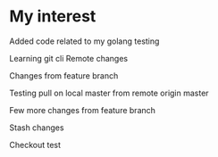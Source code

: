 # My interest
Added code related to my golang testing

Learning git cli
Remote changes

Changes from feature branch

Testing pull on local master from remote origin master

Few more changes from feature branch

Stash changes 

Checkout test

